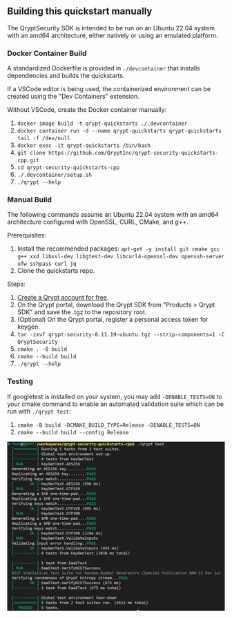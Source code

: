 ## Building this quickstart manually
The QryptSecurity SDK is intended to be run on an Ubuntu 22.04 system with an amd64 architecture, either natively or using an emulated platform. 

### Docker Container Build
A standardized Dockerfile is provided in `./devcontainer` that installs dependencies and builds the quickstarts.

If a VSCode editor is being used, the containerized environment can be created using the "Dev Containers" extension.

Without VSCode, create the Docker container manually:
1. `docker image build -t qrypt-quickstarts ./.devcontainer`
1. `docker container run -d --name qrypt-quickstarts qrypt-quickstarts tail -f /dev/null`
1. `docker exec -it qrypt-quickstarts /bin/bash`
1. `git clone https://github.com/QryptInc/qrypt-security-quickstarts-cpp.git`
1. `cd qrypt-security-quickstarts-cpp`
1. `./.devcontainer/setup.sh`
1. `./qrypt --help`

### Manual Build
The following commands assume an Ubuntu 22.04 system with an amd64 architecture configured with OpenSSL, CURL, CMake, and g++.

Prerequisites: 
1. Install the recommended packages: `apt-get -y install git cmake gcc g++ xxd libssl-dev libgtest-dev libcurl4-openssl-dev openssh-server ufw sshpass curl jq`
2. Clone the quickstarts repo.

Steps:
1. [Create a Qrypt account for free](https://portal.qrypt.com/register).
1. On the Qrypt portal, download the Qrypt SDK from "Products > Qrypt SDK" and save the .tgz to the repository root.
1. (Optional) On the Qrypt portal, register a personal access token for keygen.
1. `tar -zxvf qrypt-security-0.11.19-ubuntu.tgz --strip-components=1 -C QryptSecurity`
1. `cmake . -B build`
1. `cmake --build build`
1. `./qrypt --help`

### Testing
If googletest is installed on your system, you may add `-DENABLE_TESTS=ON` to your cmake command to enable an automated validation suite which can be run with `./qrypt test`:
1. `cmake -B build -DCMAKE_BUILD_TYPE=Release -DENABLE_TESTS=ON`
2. `cmake --build build --config Release`

![test example](res/rest_run.png)

